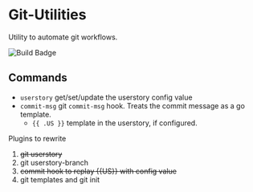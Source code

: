 # Git-Utilities

Utility to automate git workflows.

![Build Badge](https://github.com/github/docs/actions/workflows/main.yml/badge.svg)

## Commands

* `userstory` get/set/update the userstory config value
* `commit-msg` git `commit-msg` hook. Treats the commit message as a go template.
  - `{{ .US }}` template in the userstory, if configured.

Plugins to rewrite

1. ~~git userstory~~
2. git userstory-branch
3. ~~commit hook to replay {{US}} with config value~~
4. git templates and git init